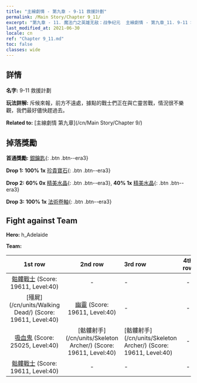 ```yaml
---
title: "主線劇情 - 第九章 - 9-11 救援計劃"
permalink: /Main Story/Chapter 9_11/
excerpt: "第九章 - 11. 魔法门之英雄无敌：战争纪元  主線劇情 - 第九章_11. 9-11 救援計劃"
last_modified_at: 2021-06-30
locale: cn
ref: "Chapter 9_11.md"
toc: false
classes: wide
---
```


## 詳情

 **名字:** 9-11 救援計劃

 **玩法詳解:** 斥候來報，前方不遠處，據點的戰士們正在與亡靈苦戰，情況很不樂觀，我們最好儘快趕過去。

 **Related to:** [主線劇情 第九章](/cn/Main Story/Chapter 9/)

## 掉落獎勵

 **首通獎勵:** [銀鑰匙](/cn/Items/con_693/){: .btn .btn--era3}

 **Drop 1:** **100% 1x** [珍貴寶石](/cn/Items/mat_30/){: .btn .btn--era3}

 **Drop 2:** **60% 0x** [精美水晶](/cn/Items/mat_24/){: .btn .btn--era3}, **40% 1x** [精美水晶](/cn/Items/mat_24/){: .btn .btn--era3}

 **Drop 3:** **100% 1x** [法術卷軸](/cn/Items/con_694/){: .btn .btn--era3}


## Fight against Team
 **Hero:** h_Adelaide

 **Team:**


  | 1st row | 2nd row | 3rd row | 4th row |
  |:----:|:----:|:----|:----:|
  | [骷髏戰士](/cn/units/Skeleton/) (Score: 19611, Level:40)  | - | - | - |
  | [殭屍](/cn/units/Walking Dead/) (Score: 19611, Level:40)  | [幽靈](/cn/units/Wight/) (Score: 19611, Level:40)  | - | - |
  | [吸血鬼](/cn/units/Vampire/) (Score: 25025, Level:40)  | [骷髏射手](/cn/units/Skeleton Archer/) (Score: 19611, Level:40)  | [骷髏射手](/cn/units/Skeleton Archer/) (Score: 19611, Level:40)  | - |
  | [骷髏戰士](/cn/units/Skeleton/) (Score: 19611, Level:40)  | - | - | - |


